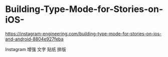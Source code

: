 # Building-Type-Mode-for-Stories-on-iOS-
https://instagram-engineering.com/building-type-mode-for-stories-on-ios-and-android-8804e927feba

Instagram 增强 文字 贴纸 排版
